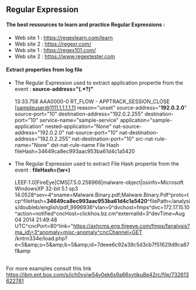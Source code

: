 ## Regular Expression
#### The best ressources to learn and practice Regular Expressions :
- Web site 1 : https://regexlearn.com/learn 
- Web site 2 : https://regexr.com/
- Web site 1 : https://regex101.com/ 
- Web site 2 : https://www.regextester.com
#### Extract properties from log file
 - The Regular Expression used to extract application propertie from the event : <b>source-address="(.*?)" </b> <br/><br/>
13:33.758 AAA0000-0 RT_FLOW - APPTRACK_SESSION_CLOSE [sampleuser@1111.1.1.1.1.11 reason="unset" source-address="<b>192.0.2.0</b>" source-port="10" destination-address="192.0.2.255" destination-port="10" service-name="sample-service" application="sample-application" nested-application="None" nat-source-address="192.0.2.0" nat-source-port="10" nat-destination-address="192.0.2.255" nat-destination-port="10" src-nat-rule-name="None" dst-nat-rule-name
File Hash fileHash=34649ca8ec993aac953ba61d4c1a5420
<br/><br/>
- The Regular Expression used to extract File Hash propertie from the event : <b>fileHash=(\w+)</b><br/><br/>
LEEF:1.0|FireEye|CMS|7.5.0.258966|malware-object|osinfo=Microsoft WindowsXP 32-bit 5.1 sp3 14.0528^sev=4^sname=Malware.Binary.pdf;Malware.Binary.Pdf^proto=tcp^fileHash=<b>34649ca8ec993aac953ba61d4c1a5420</b>^filePath=/analysis/doubleb/english/pdf_9996936^vlan=0^dvchost=fmps^dvc=172.17.15.10^action=notified^cncHost=clickhos.bz.cm^externalId=3^devTime=Aug 04 2014 21:49:48 UTC^cncPort=80^link="https://axhcms.eng.fireeye.com/fmps/fanalysis?ma_id\=3^anomaly=misc-anomaly^cncChannel=GET /kntrn334e/load.php?e\=5&amp;amp;o\=5&amp;amp;b\=5&amp;amp;id\=7deee6c92a39c5d3cb7f51629d9ca87f&amp;amp
<br/><br/>

For more examples consult this link https://ibm.ent.box.com/s/ich0yyiw54y0ek6s9a66xvtjku8e42rc/file/732613622781
